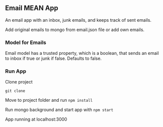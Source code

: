## Email MEAN App

An email app with an inbox, junk emails, and keeps track of sent emails.

Add original emails to mongo from email.json file or add own emails.

### Model for Emails
Email model has a trusted property, which is a boolean, that sends an email to inbox if true or junk if false. Defaults to false.

### Run App

Clone project
```
git clone
```
Move to project folder and run ```npm install```

Run mongo background and start app with ```npm start```

App running at localhost:3000

